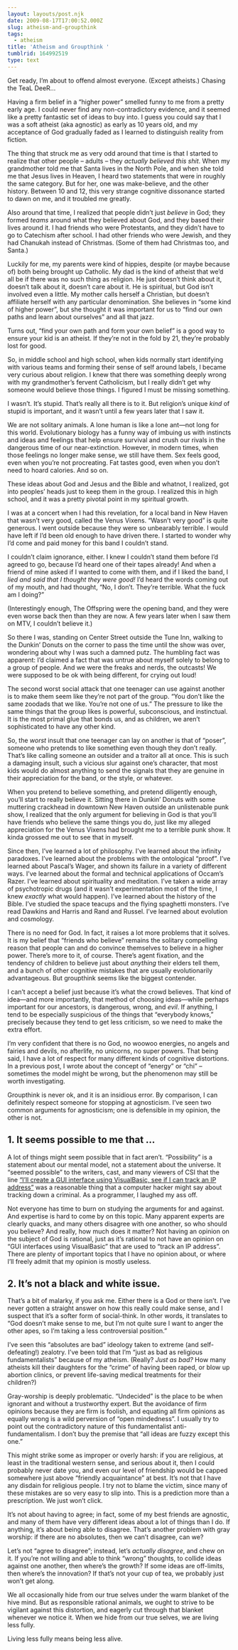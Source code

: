 ```yaml
---
layout: layouts/post.njk
date: 2009-08-17T17:00:52.000Z
slug: atheism-and-groupthink
tags:
  - atheism
title: 'Atheism and Groupthink '
tumblrid: 164992519
type: text
---
```

<p>Get ready, I&rsquo;m about to offend almost everyone. (Except atheists.) Chasing the TeaL DeeR&hellip;</p>

<p>Having a firm belief in a &ldquo;higher power&rdquo; smelled funny to me from a pretty early age. I could never find any non-contradictory evidence, and it seemed like a pretty fantastic set of ideas to buy into. I guess you could say that I was a soft atheist (aka agnostic) as early as 10 years old, and my acceptance of God gradually faded as I learned to distinguish reality from fiction.</p>

<p>The thing that struck me as very odd around that time is that I started to realize that other people – adults – they <em>actually believed this shit</em>. When my grandmother told me that Santa lives in the North Pole, and when she told me that Jesus lives in Heaven, I heard two statements that were in roughly the same category. But for her, one was make-believe, and the other history. Between 10 and 12, this very strange cognitive dissonance started to dawn on me, and it troubled me greatly.</p>

<p>Also around that time, I realized that people didn&rsquo;t just <em>believe</em> in God; they formed <em>teams</em> around what they believed about God, and they based their lives around it. I had friends who were Protestants, and they didn&rsquo;t have to go to Catechism after school. I had other friends who were Jewish, and they had Chanukah instead of Christmas. (Some of them had Christmas too, and Santa.)</p>

<p>Luckily for me, my parents were kind of hippies, despite (or maybe because of) both being brought up Catholic. My dad is the kind of atheist that we&rsquo;d all be if there was no such thing as religion. He just doesn&rsquo;t think about it, doesn&rsquo;t talk about it, doesn&rsquo;t care about it. He is spiritual, but God isn&rsquo;t involved even a little. My mother calls herself a Christian, but doesn&rsquo;t affiliate herself with any particular denomination. She believes in &ldquo;some kind of higher power&rdquo;, but she thought it was important for us to &ldquo;find our own paths and learn about ourselves&rdquo; and all that jazz.</p>

<p>Turns out, &ldquo;find your own path and form your own belief&rdquo; is a good way to ensure your kid is an atheist. If they&rsquo;re not in the fold by 21, they&rsquo;re probably lost for good.</p>

<p>So, in middle school and high school, when kids normally start identifying with various teams and forming their sense of self around labels, I became very curious about religion. I knew that there was something deeply wrong with my grandmother&rsquo;s fervent Catholicism, but I really didn&rsquo;t get why someone would believe those things. I figured I must be missing something.</p>

<p>I wasn&rsquo;t. It&rsquo;s stupid. That&rsquo;s really all there is to it. But religion&rsquo;s unique <em>kind</em> of stupid is important, and it wasn&rsquo;t until a few years later that I saw it.</p>

<p>We are not solitary animals. A lone human is like a lone ant—not long for this world. Evolutionary biology has a funny way of imbuing us with instincts and ideas and feelings that help ensure survival and crush our rivals in the dangerous time of our near-extinction. However, in modern times, when those feelings no longer make sense, we still have them. Sex feels good, even when you&rsquo;re not procreating. Fat tastes good, even when you don&rsquo;t need to hoard calories. And so on.</p>

<p>These ideas about God and Jesus and the Bible and whatnot, I realized, got into peoples&rsquo; heads just to keep them in the group. I realized this in high school, and it was a pretty pivotal point in my spiritual growth.</p>

<p>I was at a concert when I had this revelation, for a local band in New Haven that wasn&rsquo;t very good, called the Venus Vixens. &ldquo;Wasn&rsquo;t very good&rdquo; is quite generous. I went outside because they were so unbearably terrible. I would have left if I&rsquo;d been old enough to have driven there. I started to wonder why I&rsquo;d come and paid money for this band I couldn&rsquo;t stand.</p>

<p>I couldn&rsquo;t claim ignorance, either. I knew I couldn&rsquo;t stand them before I&rsquo;d agreed to go, because I&rsquo;d heard one of their tapes already! And when a friend of mine asked if I wanted to come with them, and if I liked the band, I <em>lied and said that I thought they were good!</em> I&rsquo;d heard the words coming out of my mouth, and had thought, &ldquo;No, I don&rsquo;t. They&rsquo;re terrible. What the fuck am I doing?&rdquo;</p>

<p>(Interestingly enough, The Offspring were the opening band, and they were even worse back then than they are now. A few years later when I saw them on MTV, I couldn&rsquo;t believe it.)</p>

<p>So there I was, standing on Center Street outside the Tune Inn, walking to the Dunkin&rsquo; Donuts on the corner to pass the time until the show was over, wondering about why I was such a damned putz. The humbling fact was apparent: I&rsquo;d claimed a fact that was untrue about myself solely to belong to a group of people. And we were the freaks and nerds, the outcasts! We were supposed to be ok with being different, for crying out loud!</p>

<p>The second worst social attack that one teenager can use against another is to make them seem like they&rsquo;re not part of the group. &ldquo;You don&rsquo;t like the same zoodads that we like. You&rsquo;re not one of us.&rdquo; The pressure to like the same things that the group likes is powerful, subconscious, and instinctual. It is the most primal glue that bonds us, and as children, we aren&rsquo;t sophisticated to have any other kind.</p>

<p>So, the <em>worst</em> insult that one teenager can lay on another is that of &ldquo;poser&rdquo;, someone who pretends to like something even though they don&rsquo;t really. That&rsquo;s like calling someone an outsider and a traitor all at once. This is such a damaging insult, such a vicious slur against one&rsquo;s character, that most kids would do almost anything to send the signals that they are genuine in their appreciation for the band, or the style, or whatever.</p>

<p>When you pretend to believe something, and pretend diligently enough, you&rsquo;ll start to really believe it. Sitting there in Dunkin&rsquo; Donuts with some muttering crackhead in downtown New Haven outside an unlistenable punk show, I realized that the only argument for believing in God is that you&rsquo;ll have friends who believe the same things you do, just like my alleged appreciation for the Venus Vixens had brought me to a terrible punk show. It kinda grossed me out to see that in myself.</p>

<p>Since then, I&rsquo;ve learned a lot of philosophy. I&rsquo;ve learned about the infinity paradoxes. I&rsquo;ve learned about the problems with the ontological &ldquo;proof&rdquo;. I&rsquo;ve learned about Pascal&rsquo;s Wager, and shown its failure in a variety of different ways. I&rsquo;ve learned about the formal and technical applications of Occam&rsquo;s Razer. I&rsquo;ve learned about spirituality and meditation. I&rsquo;ve taken a wide array of psychotropic drugs (and it wasn&rsquo;t experimentation most of the time, I knew <em>exactly</em> what would happen). I&rsquo;ve learned about the history of the Bible. I&rsquo;ve studied the space teacups and the flying spaghetti monsters. I&rsquo;ve read Dawkins and Harris and Rand and Russel. I&rsquo;ve learned about evolution and cosmology.</p>

<p>There is no need for God. In fact, it raises a lot more problems that it solves. It is my belief that &ldquo;friends who believe&rdquo; remains the solitary compelling reason that people can and do convince themselves to believe in a higher power. There&rsquo;s more to it, of course. There&rsquo;s agent fixation, and the tendency of children to believe just about <em>anything</em> their elders tell them, and a bunch of other cognitive mistakes that are usually evolutionarily advantageous. But groupthink seems like the biggest contender.</p>

<p>I can&rsquo;t accept a belief just because it&rsquo;s what the crowd believes. That kind of idea—and more importantly, that method of choosing ideas—while perhaps important for our ancestors, is dangerous, wrong, and <em>evil</em>. If anything, I tend to be especially suspicious of the things that &ldquo;everybody knows,&rdquo; precisely because they tend to get less criticism, so we need to make the extra effort.</p>

<p>I&rsquo;m very confident that there is no God, no woowoo energies, no angels and fairies and devils, no afterlife, no unicorns, no super powers. That being said, I have a lot of respect for many different kinds of cognitive distortions. In a previous post, I wrote about the concept of &ldquo;energy&rdquo; or &ldquo;chi&rdquo; – sometimes the model might be wrong, but the phenomenon may still be worth investigating.</p>

<p>Groupthink is never ok, and it is an insidious error. By comparison, I can definitely respect someone for stopping at agnosticism. I&rsquo;ve seen two common arguments for agnosticism; one is defensible in my opinion, the other is not.</p>

<h2>1. It seems possible to me that &hellip;</h2>

<p>A lot of things might seem possible that in fact aren&rsquo;t. &ldquo;Possibility&rdquo; is a statement about our mental model, not a statement about the universe. It &ldquo;seemed possible&rdquo; to the writers, cast, and many viewers of CSI that the line <a href="http://www.google.com/search?q=create+a+gui+interface+using+visual+basic%2C+see+if+i+can+track+an+IP+address">&ldquo;I&rsquo;ll create a GUI interface using VisualBasic, see if I can track an IP address&rdquo;</a> was a reasonable thing that a computer hacker might say about tracking down a criminal. As a programmer, I laughed my ass off.</p>

<p>Not everyone has time to burn on studying the arguments for and against. And expertise is hard to come by on this topic. Many apparent experts are clearly quacks, and many others disagree with one another, so who should you believe? And really, how much does it matter? Not having an opinion on the subject of God is rational, just as it&rsquo;s rational to not have an opinion on &ldquo;GUI interfaces using VisualBasic&rdquo; that are used to &ldquo;track an IP address&rdquo;. There are plenty of important topics that I have no opinion about, or where I&rsquo;ll freely admit that my opinion is mostly useless.</p>

<h2>2. It&rsquo;s not a black and white issue.</h2>

<p>That&rsquo;s a bit of malarky, if you ask me. Either there is a God or there isn&rsquo;t. I&rsquo;ve never gotten a straight answer on how this really could make sense, and I suspect that it&rsquo;s a softer form of social-think. In other words, it translates to &ldquo;God doesn&rsquo;t make sense to me, but I&rsquo;m not quite sure I want to anger the other apes, so I&rsquo;m taking a less controversial position.&rdquo;</p>

<p>I&rsquo;ve seen this &ldquo;absolutes are bad&rdquo; ideology taken to extreme (and self-defeating!) zealotry. I&rsquo;ve been told that I&rsquo;m &ldquo;just as bad as religious fundamentalists&rdquo; because of my atheism. (Really? <em>Just as bad?</em> How many atheists kill their daughters for the &ldquo;crime&rdquo; of having been raped, or blow up abortion clinics, or prevent life-saving medical treatments for their children?)</p>

<p>Gray-worship is deeply problematic. &ldquo;Undecided&rdquo; is the place to be when ignorant and without a trustworthy expert. But the avoidance of firm opinions because they are firm is foolish, and equating all firm opinions as equally wrong is a wild perversion of &ldquo;open mindedness&rdquo;. I usually try to point out the contradictory nature of this fundamentalist anti-fundamentalism. I don&rsquo;t buy the premise that &ldquo;all ideas are fuzzy except this one.&rdquo;</p>

<p>This might strike some as improper or overly harsh: if you are religious, at least in the traditional western sense, and serious about it, then I could probably never date you, and even our level of friendship would be capped somewhere just above &ldquo;friendly acquaintance&rdquo; at best. It&rsquo;s not that I have any disdain for religious people. I try not to blame the victim, since many of these mistakes are so very easy to slip into. This is a prediction more than a prescription. We just won&rsquo;t click.</p>

<p>It&rsquo;s not about having to agree; in fact, some of my best friends are agnostic, and many of them have very different ideas about a lot of things than I do. If anything, it&rsquo;s about being able to disagree. That&rsquo;s another problem with gray worship: if there are no absolutes, then we can&rsquo;t disagree, can we?</p>

<p>Let&rsquo;s not &ldquo;agree to disagree&rdquo;; instead, let&rsquo;s <em>actually disagree</em>, and chew on it. If you&rsquo;re not willing and able to think &ldquo;wrong&rdquo; thoughts, to collide ideas against one another, then where&rsquo;s the growth? If some ideas are off-limits, then where&rsquo;s the innovation? If that&rsquo;s not your cup of tea, we probably just won&rsquo;t get along.</p>

<p>We all occasionally hide from our true selves under the warm blanket of the hive mind. But as responsible rational animals, we ought to strive to be vigilant against this distortion, and eagerly cut through that blanket whenever we notice it. When we hide from our true selves, we are living less fully.</p>

<p>Living less fully means being less alive.</p>
